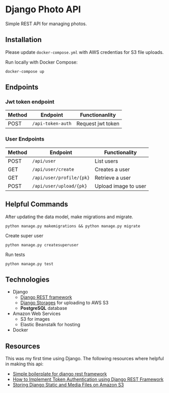 # Django Photo API
Simple REST API for managing photos.



## Installation

Please update `docker-compose.yml` with AWS credentias for S3 file uploads.

Run locally with Docker Compose:
```
docker-compose up
```

## Endpoints

### Jwt token endpoint
Method | Endpoint | Functionanlity
--- | --- | ---
POST | `/api-token-auth` | Request jwt token

### User Endpoints

Method | Endpoint | Functionality
--- | --- | ---
POST | `/api/user` | List users
GET | `/api/user/create` | Creates a user
GET | `/api/user/profile/{pk}` | Retrieve a user
POST | `/api/user/upload/{pk}` | Upload image to user 



## Helpful Commands

After updating the data model, make migrations and migrate.
```
python manage.py makemigrations && python manage.py migrate
```

Create super user
```
python manage.py createsuperuser
```

Run tests
```
python manage.py test
```


## Technologies
- Django
    - [Django REST framework](https://www.django-rest-framework.org/)
    - [Django Storages](https://github.com/jschneier/django-storages) for uploading to AWS S3
    - **PostgreSQL** database
- Amazon Web Services
    - S3 for images
    - Elastic Beanstalk for hosting
- Docker


## Resources

This was my first time using Django. The following resources where helpful in making this api:

- [Simple boilerplate for django rest framework](https://github.com/p8ul/django-rest-framework-boilerplate)
- [How to Implement Token Authentication using Django REST Framework](https://simpleisbetterthancomplex.com/tutorial/2018/11/22/how-to-implement-token-authentication-using-django-rest-framework.html)
- [Storing Django Static and Media Files on Amazon S3](https://testdriven.io/blog/storing-django-static-and-media-files-on-amazon-s3/)

